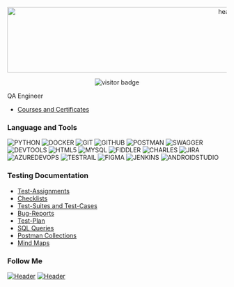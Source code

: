 <p align="center">
  <img src="https://media4.giphy.com/media/v1.Y2lkPTc5MGI3NjExMm1mcHNxenVmZzdnYjQ5dGdsN2N2czkyejN1YXBkMnEweGk0cmg0MiZlcD12MV9pbnRlcm5hbF9naWZfYjlfaWQmY3Q9Zw/QpVUMRUJGokfqXyfa1/giphy.gif" alt="header" width="1000" height="150">
</p>

<p align="center">
    <img src="https://visitor-badge.laobi.icu/badge?page_id=Badx86.Badx86&left_text=My%20Profile%20Visitors" alt="visitor badge">
</p>


QA Engineer 
- [Courses and Certificates](https://www.linkedin.com/in/stanislav-osipov89/details/certifications/)
### Language and Tools

![PYTHON](https://img.shields.io/badge/python-black?style=for-the-badge&logo=python)
![DOCKER](https://img.shields.io/badge/-DOCKER-090909?style=for-the-badge&logo=DOCKER&logocolor=F24E1E)
![GIT](https://img.shields.io/badge/-GIT-090909?style=for-the-badge&logo=git&logocolor=F24E1E)
![GITHUB](https://img.shields.io/badge/Github-090909?style=for-the-badge&logo=github&logoColor=8cc4d7)
![POSTMAN](https://img.shields.io/badge/Postman-090909?style=for-the-badge&logo=postman&logoColor=f76935)
![SWAGGER](https://img.shields.io/badge/Swagger-090909?style=for-the-badge&logo=swagger&logoColor=7ede2b)
![DEVTOOLS](https://img.shields.io/badge/DevTools-090909?style=for-the-badge&logo=googlechrome&logoColor=2674f2)
![HTML5](https://img.shields.io/badge/-html5-090909?style=for-the-badge&logo=html5&logocolor=#E34F26)
![MYSQL](https://img.shields.io/badge/MySQL-090909?style=for-the-badge&logo=mysql&logoColor=00618a)
![FIDDLER](https://img.shields.io/badge/Fiddler-090909?style=for-the-badge&logo=fiddler&logoColor=8cc4d7)
![CHARLES](https://img.shields.io/badge/CharlesProxy-090909?style=for-the-badge&logo=charlesproxy&logoColor=8cc4d7)
![JIRA](https://img.shields.io/badge/Jira-090909?style=for-the-badge&logo=jira&logoColor=136be1)
![AZUREDEVOPS](https://img.shields.io/badge/AzureDevops-090909?style=for-the-badge&logo=azuredevops&logoColor=0074d0)
![TESTRAIL](https://img.shields.io/badge/-testrail-090909?style=for-the-badge&logo=testrail&logocolor=65C179)
![FIGMA](https://img.shields.io/badge/Figma-090909?style=for-the-badge&logo=figma&logoColor=7d5fa6)
![JENKINS](https://img.shields.io/badge/Jenkins-090909?style=for-the-badge&logo=jenkins&logoColor=f7f7f7)
![ANDROIDSTUDIO](https://img.shields.io/badge/AndroidStudio-090909?style=for-the-badge&logo=androidstudio&logoColor=3ad07d)

### Testing Documentation
- [Test-Assignments](https://github.com/Badx86/Test-assignments)
- [Checklists](https://github.com/Badx86/Checklists)
- [Test-Suites and Test-Cases](https://github.com/Badx86/Test-Suites-and-Test-Cases)
- [Bug-Reports](https://github.com/Badx86/Bug-Reports)
- [Test-Plan](https://drive.google.com/file/d/1SFSsskNMEVJAX7Sy9FJAFqX4I8A47l_X/view?usp=sharing)
- [SQL Queries](https://github.com/Badx86/SQL-Queries)
- [Postman Collections](https://github.com/Badx86/Postman-Collections)
- [Mind Maps](https://github.com/Badx86/Site-Maps)

### Follow Me
[![Header](https://img.shields.io/badge/Telegram-090909?style=for-the-badge&logo=telegram&logoColor=31a5db)](https://t.me/badx86)
[![Header](https://img.shields.io/badge/Linkedin-090909?style=for-the-badge&logo=linkedin&logoColor=0073b1)](https://www.linkedin.com/in/stanislav-osipov89/)
